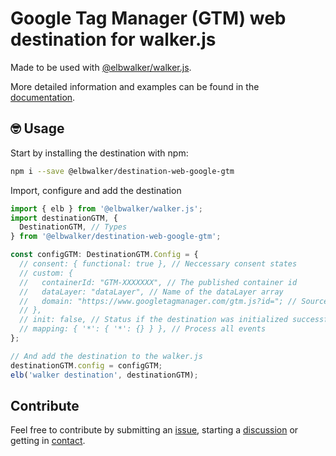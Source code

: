# Google Tag Manager (GTM) web destination for walker.js

Made to be used with [@elbwalker/walker.js](https://github.com/elbwalker/walker.js).

More detailed information and examples can be found in the [documentation](https://docs.elbwalker.com/).

## 🤓 Usage

Start by installing the destination with npm:

```sh
npm i --save @elbwalker/destination-web-google-gtm
```

Import, configure and add the destination

```ts
import { elb } from '@elbwalker/walker.js';
import destinationGTM, {
  DestinationGTM, // Types
} from '@elbwalker/destination-web-google-gtm';

const configGTM: DestinationGTM.Config = {
  // consent: { functional: true }, // Neccessary consent states
  // custom: {
  //   containerId: "GTM-XXXXXXX", // The published container id
  //   dataLayer: "dataLayer", // Name of the dataLayer array
  //   domain: "https://www.googletagmanager.com/gtm.js?id="; // Source domain of the GTM
  // },
  // init: false, // Status if the destination was initialized successfully or should be skipped
  // mapping: { '*': { '*': {} } }, // Process all events
};

// And add the destination to the walker.js
destinationGTM.config = configGTM;
elb('walker destination', destinationGTM);
```

## Contribute

Feel free to contribute by submitting an [issue](https://github.com/elbwalker/walker.js/issues), starting a [discussion](https://github.com/elbwalker/walker.js/discussions) or getting in [contact](https://calendly.com/elb-alexander/30min).
